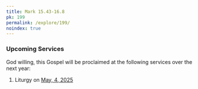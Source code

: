 ```yaml
---
title: Mark 15.43-16.8
pk: 199
permalink: /explore/199/
noindex: true
---
```


### Upcoming Services

God willing, this Gospel will be proclaimed at the following services over the next year:


1. Liturgy on [May,  4, 2025](https://orthocal.info/readings/gregorian/2025/05/04/)
